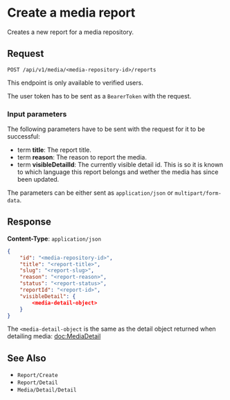 # Create a media report

Creates a new report for a media repository.

## Request

    POST /api/v1/media/<media-repository-id>/reports

This endpoint is only available to verified users.

The user token has to be sent as a `BearerToken` with the request.

### Input parameters

The following parameters have to be sent with the request for it to be successful:

- term **title**: The report title.
- term **reason**: The reason to report the media.
- term **visibleDetailId**: The currently visible detail id. This is so it is known to which language this report belongs and wether the media has since been updated.

The parameters can be either sent as `application/json` or `multipart/form-data`.

## Response

**Content-Type**: `application/json`

```json
{
    "id": "<media-repository-id>",
    "title": "<report-title>",
    "slug": "<report-slug>",
    "reason": "<report-reason>",
    "status": "<report-status>",
    "reportId": "<report-id>",
    "visibleDetail": {
        <media-detail-object>
    }
}
```

The `<media-detail-object` is the same as the detail object returned when detailing media: <doc:MediaDetail>

## See Also

* ``Report/Create``
* ``Report/Detail``
* ``Media/Detail/Detail``
